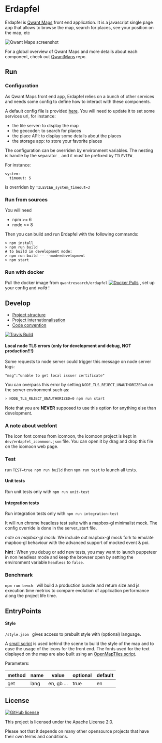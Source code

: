 # Erdapfel

Erdapfel is [Qwant Maps](https://www.qwant.com/maps/) front end application. It is a javascript single page app that allows to browse the map, search for places, see your position on the map, etc

![Qwant Maps screenshot](https://raw.githubusercontent.com/QwantResearch/qwantmaps/master/screenshot.png)

For a global overview of Qwant Maps and more details about each component, check out [QwantMaps](https://github.com/QwantResearch/qwantmaps/) repo.

## Run

### Configuration

As Qwant Maps front end app, Erdapfel relies on a bunch of other services and needs some config to define how to interact with these components.

A default config file is provided [here](https://github.com/QwantResearch/erdapfel/blob/master/config/default_config.yml). You will need to update it to set some services url, for instance:
* the tile server: to display the map
* the geocoder: to search for places
* the place API: to display some details about the places
* the storage app: to store your favorite places

The configuration can be overriden by environment variables.
The nesting is handle by the separator `_` and it must be prefixed by `TILEVIEW_`

For instance:
```
system:
  timeout: 5
```  

is overriden by `TILEVIEW_system_timeout=3`


### Run from sources

You will need

- npm >= 6
- node >= 8

Then you can build and run Erdapfel with the following commands:

```
> npm install
> npm run build
# to build in development mode:
> npm run build -- --mode=development
> npm start
```

### Run with docker

Pull the docker image from `qwantresearch/erdapfel` [![Docker Pulls](https://img.shields.io/docker/pulls/qwantresearch/erdapfel.svg)](https://hub.docker.com/r/qwantresearch/erdapfel/)
, set up your config and *voilà* !

## Develop

* [Project structure](https://github.com/QwantResearch/erdapfel/blob/master/docs/src/project_structure.md)
* [Project internationalisation](https://github.com/QwantResearch/erdapfel/blob/master/docs/src/i18n.md)
* [Code convention](https://github.com/QwantResearch/erdapfel/blob/master/docs/src/code_convention.md)

[![Travis Build](https://travis-ci.org/QwantResearch/erdapfel.svg?branch=master)](https://travis-ci.org/QwantResearch/erdapfel)

#### Local node TLS errors (only for development and debug, **NOT** production!!!)

Some requests to node server could trigger this message on node server logs:

```text
"msg":"unable to get local issuer certificate"
```

You can overpass this error by setting `NODE_TLS_REJECT_UNAUTHORIZED=0` on the server environment such as:

```bash
> NODE_TLS_REJECT_UNAUTHORIZED=0 npm run start
```

Note that you are **NEVER** supposed to use this option for anything else than development.

### A note about webfont

The icon font comes from icomoon, the icomoon project is kept in `dev/erdapfel_iconmoon.json` file. You can open it by drag and drop this file on the icomoon web page.

### Test

run `TEST=true npm run build` then `npm run test` to launch all tests.

#### Unit tests

Run unit tests only with `npm run unit-test`

#### Integration tests
Run integration tests only with `npm run integration-test`

It will run chrome headless test suite with a mapbox-gl minimalist mock. The config override is done in the server_start file.

*note on mapbox-gl mock*: We include out mapbox-gl mock fork to emulate mapbox-gl behaviour with the advanced support of mocked event & poi.

**hint** : When you debug or add new tests, you may want to launch puppeteer in non headless mode and keep the browser open by setting the environment variable `headless` to `false`.

### Benchmark

`npm run bench ` will build a production bundle and return size and js execution time metrics to compare evolution of application performance along the project life time.


## EntryPoints

#### Style
 ` /style.json  ` gives access to prebuilt style with (optional) language.

A [small script](https://github.com/QwantResearch/map-style-builder) is used behind the scene to build the style of the map and to ease the usage of the icons for the front end. The fonts used for the text displayed on the map are also built using an [OpenMapTiles script](https://github.com/QwantResearch/fonts).

Parameters:

  |method |name |value       |optional |default |
  |-------|-----|------------|---------|--------|
  |get    |lang |en, gb ...  |true     |en      |




## License

[![GitHub license](https://img.shields.io/github/license/QwantResearch/erdapfel.svg)](https://github.com/QwantResearch/erdapfel/blob/master/LICENSE)

This project is licensed under the Apache License 2.0.

Please not that it depends on many other opensource projects that have their own terms and conditions.
